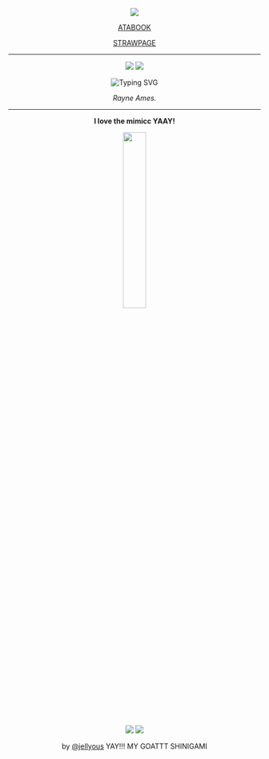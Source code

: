 <div align="center">

![](https://komarev.com/ghpvc/?username=w2e&color=000000&style=plastic&label=Divine+Visionaries.)

<a href="https://4phasmo.atabook.org/">ATABOOK</a></p>
<a href="https://phasmo.straw.page/">STRAWPAGE</a>

---

<img src="https://github.com/user-attachments/assets/c081c692-b7fd-4be9-89b3-5af9fd2e5199"/>
<img src="https://github.com/user-attachments/assets/cc097eb1-1bf1-45f7-b239-aa8b942976aa"/>

![Typing SVG](https://readme-typing-svg.demolab.com?font=Playfair+Display&color=000000&size=30&pause=2000&center=true&width=1550&lines="+I'm+planning+on+keeping+him+at+a+distance...+";"+As+long+as+I+can+build+a+world+in+which+he+can+be+happy...+";"+...Then,+the+choice+is+worth+it.+";"+...+";"+I+remember+when+you+used+to+come+crying+to+me+about+the+slightest+things.+";"+You've+grown+up...+";"+...Finn.+")

*Rayne Ames.*

---
**I love the mimicc YAAY!**

<img src="https://github.com/user-attachments/assets/85613f4e-d4ea-4ef7-8b72-b958f524408d" width="30%"/></p>
<img src="https://github.com/user-attachments/assets/fda02b21-386d-4bc4-80ee-bfdd0d1e352f"/> <img src="https://github.com/user-attachments/assets/d6c6b83a-f7e0-4806-8686-ef7af7c81df8"/>

by <a href="https://github.com/jeIlyous">@jeIlyous</a> YAY!!! MY GOATTT SHINIGAMI

